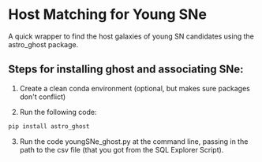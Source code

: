 # Host Matching for Young SNe
A quick wrapper to find the host galaxies of young SN candidates using the astro_ghost package.

## Steps for installing ghost and associating SNe:
1. Create a clean conda environment (optional, but makes sure packages don't conflict)

2. Run the following code:
```bash
pip install astro_ghost
```
3.  Run the code youngSNe_ghost.py at the command line, passing in the path to the csv file (that you got from the SQL Explorer Script). 
